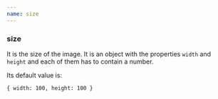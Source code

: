 ```yaml
---
name: size
---
```


### size

It is the size of the image. It is an object with the properties `width` and `height` and each of them has to contain a number.

Its default value is:

`{ width: 100, height: 100 }`
